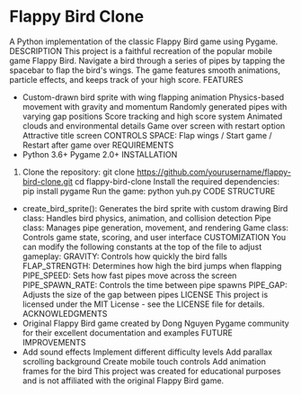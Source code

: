 # Flappy Bird Clone
A Python implementation of the classic Flappy Bird game using Pygame.
DESCRIPTION
This project is a faithful recreation of the popular mobile game Flappy Bird.
Navigate a bird through a series of pipes by tapping the spacebar to flap the
bird's wings. The game features smooth animations, particle effects, and keeps
track of your high score.
FEATURES
- Custom-drawn bird sprite with wing flapping animation
Physics-based movement with gravity and momentum
Randomly generated pipes with varying gap positions
Score tracking and high score system
Animated clouds and environmental details
Game over screen with restart option
Attractive title screen
CONTROLS
SPACE: Flap wings / Start game / Restart after game over
REQUIREMENTS
- Python 3.6+
Pygame 2.0+
INSTALLATION
1. Clone the repository:
git clone https://github.com/yourusername/flappy-bird-clone.git
cd flappy-bird-clone
Install the required dependencies:
pip install pygame
Run the game:
python yuh.py
CODE STRUCTURE
- create_bird_sprite(): Generates the bird sprite with custom drawing
Bird class: Handles bird physics, animation, and collision detection
Pipe class: Manages pipe generation, movement, and rendering
Game class: Controls game state, scoring, and user interface
CUSTOMIZATION
You can modify the following constants at the top of the file to adjust gameplay:
GRAVITY: Controls how quickly the bird falls
FLAP_STRENGTH: Determines how high the bird jumps when flapping
PIPE_SPEED: Sets how fast pipes move across the screen
PIPE_SPAWN_RATE: Controls the time between pipe spawns
PIPE_GAP: Adjusts the size of the gap between pipes
LICENSE
This project is licensed under the MIT License - see the LICENSE file for details.
ACKNOWLEDGMENTS
- Original Flappy Bird game created by Dong Nguyen
Pygame community for their excellent documentation and examples
FUTURE IMPROVEMENTS
- Add sound effects
Implement different difficulty levels
Add parallax scrolling background
Create mobile touch controls
Add animation frames for the bird
This project was created for educational purposes and is not affiliated with the
original Flappy Bird game.
